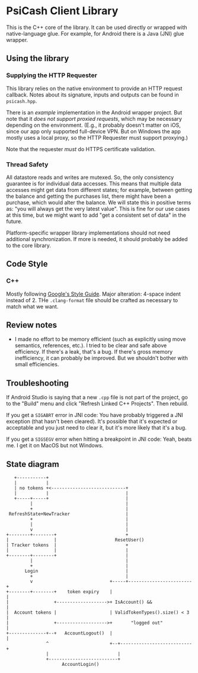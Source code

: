 # PsiCash Client Library

This is the C++ core of the library. It can be used directly or wrapped with native-language glue. For example, for Android there is a Java (JNI) glue wrapper.

## Using the library

### Supplying the HTTP Requester

This library relies on the native environment to provide an HTTP request callback. Notes about its signature, inputs and outputs can be found in `psicash.hpp`.

There is an _example_ implementation in the Android wrapper project. But note that it _does not support proxied requests_, which may be necessary depending on the environment. (E.g., it probably doesn't matter on iOS, since our app only supported full-device VPN. But on Windows the app mostly uses a local proxy, so the HTTP Requester must support proxying.)

Note that the requester _must_ do HTTPS certificate validation.

### Thread Safety

All datastore reads and writes are mutexed. So, the only consistency guarantee is for individual data accesses. This means that multiple data accesses might get data from different states; for example, between getting the balance and getting the purchases list, there might have been a purchase, which would alter the balance. We will state this in positive terms as: "you will always get the very latest value". This is fine for our use cases at this time, but we might want to add "get a consistent set of data" in the future.

Platform-specific wrapper library implementations should not need additional synchronization. If more is needed, it should probably be added to the core library.


## Code Style

### C++

Mostly following [Google's Style Guide](https://google.github.io/styleguide/cppguide.html). Major alteration: 4-space indent instead of 2. THe `.clang-format` file should be crafted as necessary to match what we want.

## Review notes

* I made no effort to be memory efficient (such as explicitly using move semantics, references, etc.). I tried to be clear and safe above efficiency. If there's a leak, that's a bug. If there's gross memory inefficiency, it can probably be improved. But we shouldn't bother with small efficiencies.

## Troubleshooting

If Android Studio is saying that a new `.cpp` file is not part of the project, go to the "Build" menu and click "Refresh Linked C++ Projects". Then rebuild.

If you get a `SIGABRT` error in JNI code: You have probably triggered a JNI exception (that hasn't been cleared). It's possible that it's expected or acceptable and you just need to clear it, but it's more likely that it's a bug.

If you get a `SIGSEGV` error when hitting a breakpoint in JNI code: Yeah, beats me. I get it on MacOS but not Windows.

## State diagram

```
   +-----------+
   |           |
   | no tokens +<----------------------------+
   |           |                             |
   +-----+-----+                             |
         |                                   |
         +                                   |
 RefreshState+NewTracker                     |
         +                                   |
         |                                   |
         v                                   |
+--------+--------+                          +
|                 |                      ResetUser()
| Tracker tokens  |                          +
|                 |                          |
+--------+--------+                          |
         |                                   |
         +                                   |
       Login                                 |
         +                                   |
         v                             +-----+------------------------+
+--------+--------+    token expiry    |                              |
|                 +------------------->+ IsAccount() &&               |
|  Account tokens |                    | ValidTokenTypes().size() < 3 |
|                 +------------------->+       "logged out"           |
+--------------+--+   AccountLogout()  |                              |
               ^                       +--+---------------------------+
               |                          |
               +--------------------------+
                     AccountLogin()
```
